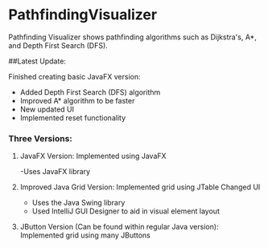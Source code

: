 # PathfindingVisualizer
Pathfinding Visualizer shows pathfinding algorithms such as Dijkstra's, A*, and Depth First Search (DFS).


##Latest Update:

Finished creating basic JavaFX version:
- Added Depth First Search (DFS) algorithm
- Improved A* algorithm to be faster
- New updated UI
- Implemented reset functionality





### Three Versions:
1. JavaFX Version:
   Implemented using JavaFX
   
   -Uses JavaFX library
   
   
2. Improved Java Grid Version:
   Implemented grid using JTable
   Changed UI
   
   - Uses the Java Swing library
   - Used IntelliJ GUI Designer to aid in visual element layout
  
  
3. JButton Version (Can be found within regular Java version):
   Implemented grid using many JButtons
